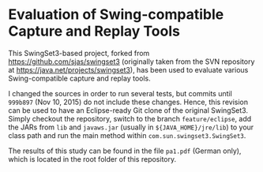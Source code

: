 # Evaluation of Swing-compatible Capture and Replay Tools #

This SwingSet3-based project, forked from https://github.com/sjas/swingset3 (originally taken from the SVN repository at https://java.net/projects/swingset3), has been used to evaluate various Swing-compatible capture and replay tools. 

I changed the sources in order to run several tests, but commits until `999b897` (Nov 10, 2015) do not include these changes. Hence, this revision can be used to have an Eclipse-ready Git clone of the original SwingSet3. Simply checkout the repository, switch to the branch `feature/eclipse`, add the JARs from `lib` and `javaws.jar` (usually in `${JAVA_HOME}/jre/lib`) to your class path and run the main method within `com.sun.swingset3.SwingSet3`.

The results of this study can be found in the file `pa1.pdf` (German only), which is located in the root folder of this repository.
